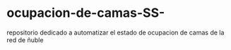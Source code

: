 # ocupacion-de-camas-SS-
repositorio dedicado a automatizar el estado de ocupacion de camas de la red de ñuble
